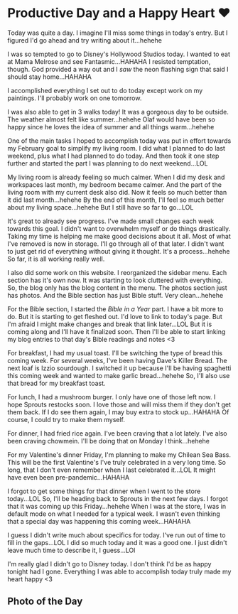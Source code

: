 # Productive Day and a Happy Heart ❤️

Today was quite a day. I imagine I'll miss some things in today's entry. But I figured I'd go ahead and try writing about it...hehehe

I was so tempted to go to Disney's Hollywood Studios today. I wanted to eat at Mama Melrose and see Fantasmic...HAHAHA I resisted temptation, though. God provided a way out and I *saw* the neon flashing sign that said I should stay home...HAHAHA

I accomplished everything I set out to do today except work on my paintings. I'll probably work on one tomorrow.

I was also able to get in 3 walks today! It was a gorgeous day to be outside. The weather almost felt like summer...hehehe Olaf would have been so happy since he loves the idea of summer and all things warm...hehehe

One of the main tasks I hoped to accomplish today was put in effort towards my February goal to simplify my living room. I did what I planned to do last weekend, plus what I had planned to do today. And then took it one step further and started the part I was planning to do next weekend...LOL

My living room is already feeling so much calmer. When I did my desk and workspaces last month, my bedroom became calmer. And the part of the living room with my current desk also did. Now it feels so much better than it did last month...hehehe By the end of this month, I'll feel so much better about my living space...hehehe But I still have so far to go...LOL

It's great to already see progress. I've made small changes each week towards this goal. I didn't want to overwhelm myself or do things drastically. Taking my time is helping me make good decisions about it all. Most of what I've removed is now in storage. I'll go through all of that later. I didn't want to just get rid of everything without giving it thought. It's a process...hehehe So far, it is all working really well.

I also did some work on this website. I reorganized the sidebar menu. Each section has it's own now. It was starting to look cluttered with everything. So, the blog only has the blog content in the menu. The photos section just has photos. And the Bible section has just Bible stuff. Very clean...hehehe

For the Bible section, I started the *Bible in a Year* part. I have a bit more to do. But it is starting to get fleshed out. I'd love to link to today's page. But I'm afraid I might make changes and break that link later...LOL But it is coming along and I'll have it finalized soon. Then I'll be able to start linking my blog entries to that day's Bible readings and notes <3

For breakfast, I had my usual toast. I'll be switching the type of bread this coming week. For several weeks, I've been having Dave's Killer Bread. The next loaf is Izzio sourdough. I switched it up because I'll be having spaghetti this coming week and wanted to make garlic bread...hehehe So, I'll also use that bread for my breakfast toast.

For lunch, I had a mushroom burger. I only have one of those left now. I hope Sprouts restocks soon. I love those and will miss them if they don't get them back. If I do see them again, I may buy extra to stock up...HAHAHA Of course, I could try to make them myself.

For dinner, I had fried rice again. I've been craving that a lot lately. I've also been craving chowmein. I'll be doing that on Monday I think...hehehe

For my Valentine's dinner Friday, I'm planning to make my Chilean Sea Bass. This will be the first Valentine's I've truly celebrated in a very long time. So long, that I don't even remember when I last celebrated it...LOL It might have even been pre-pandemic...HAHAHA

I forgot to get some things for that dinner when I went to the store today...LOL So, I'll be heading back to Sprouts in the next few days. I forgot that it was coming up this Friday...hehehe When I was at the store, I was in default mode on what I needed for a typical week. I wasn't even thinking that a special day was happening this coming week...HAHAHA

I guess I didn't write much about specifics for today. I've run out of time to fill in the gaps...LOL I did so much today and it was a good one. I just didn't leave much time to describe it, I guess...LOl

I'm really glad I didn't go to Disney today. I don't think I'd be as happy tonight had I gone. Everything I was able to accomplish today truly made my heart happy <3

## Photo of the Day

<!--@include: @/photos/photo-a-day/2025/02/08.md{3,}-->